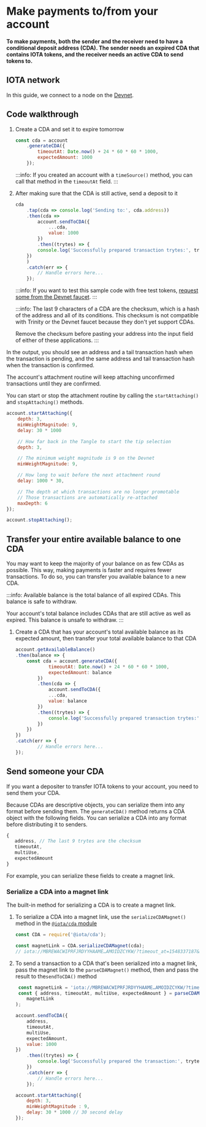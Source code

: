 # Make payments to/from your account

**To make payments, both the sender and the receiver need to have a conditional deposit address (CDA). The sender needs an expired CDA that contains IOTA tokens, and the receiver needs an active CDA to send tokens to.**

## IOTA network

In this guide, we connect to a node on the [Devnet](root://getting-started/0.1/network/iota-networks.md#devnet).

## Code walkthrough

1. Create a CDA and set it to expire tomorrow

    ```js
    const cda = account
        .generateCDA({
            timeoutAt: Date.now() + 24 * 60 * 60 * 1000,
            expectedAmount: 1000
        });
    ```

    :::info:
    If you created an account with a `timeSource()` method, you can call that method in the `timeoutAt` field.
    :::

2. After making sure that the CDA is still active, send a deposit to it

    ```js
    cda
        .tap(cda => console.log('Sending to:', cda.address))
        .then(cda =>
            account.sendToCDA({
                ...cda,
                value: 1000
            })
            .then((trytes) => {
            console.log('Successfully prepared transaction trytes:', trytes)
        })
        )
        .catch(err => {
            // Handle errors here...
        });
    ```

    :::info:
    If you want to test this sample code with free test tokens, [request some from the Devnet faucet](root://getting-started/0.1/tutorials/get-test-tokens.md).
    :::

    :::info:
    The last 9 characters of a CDA are the checksum, which is a hash of the address and all of its conditions. This checksum is not compatible with Trinity or the Devnet faucet because they don't yet support CDAs.
    
    Remove the checksum before pasting your address into the input field of either of these applications.
    :::

In the output, you should see an address and a tail transaction hash when the transaction is pending, and the same address and tail transaction hash when the transaction is confirmed.

The account's attachment routine will keep attaching unconfirmed transactions until they are confirmed.

You can start or stop the attachment routine by calling the `startAttaching()` and
`stopAttaching()` methods.

```js
account.startAttaching({
    depth: 3,
    minWeightMagnitude: 9,
    delay: 30 * 1000

    // How far back in the Tangle to start the tip selection
    depth: 3,

    // The minimum weight magnitude is 9 on the Devnet
    minWeightMagnitude: 9,

    // How long to wait before the next attachment round
    delay: 1000 * 30,

    // The depth at which transactions are no longer promotable
    // Those transactions are automatically re-attached
    maxDepth: 6
});

account.stopAttaching();
```

## Transfer your entire available balance to one CDA

You may want to keep the majority of your balance on as few CDAs as possible. This way, making payments is faster and requires fewer transactions. To do so, you can transfer you available balance to a new CDA.

:::info:
Available balance is the total balance of all expired CDAs. This balance is safe to withdraw.

Your account's total balance includes CDAs that are still active as well as expired. This balance is unsafe to withdraw.
:::

1. Create a CDA that has your account's total available balance as its expected amount, then transfer your total available balance to that CDA

    ```js
    account.getAvailableBalance()
    .then(balance => {
        const cda = account.generateCDA({
                timeoutAt: Date.now() + 24 * 60 * 60 * 1000,
                expectedAmount: balance
            })
            .then(cda => {
                account.sendToCDA({
                ...cda,
                value: balance
            })
            .then((trytes) => {
                console.log('Successfully prepared transaction trytes:', trytes)
            })
        })
    })
    .catch(err => {
            // Handle errors here...
    });
    ```

## Send someone your CDA

If you want a depositer to transfer IOTA tokens to your account, you need to send them your CDA.

Because CDAs are descriptive objects, you can serialize them into any format before sending them. The `generateCDA()` method returns a CDA object with the following fields. You can serialize a CDA into any format before distributing it to senders.

```js
{
   address, // The last 9 trytes are the checksum
   timeoutAt,
   multiUse,
   expectedAmount
}
```

For example, you can serialize these fields to create a magnet link.

### Serialize a CDA into a magnet link

The built-in method for serializing a CDA is to create a magnet link.

1. To serialize a CDA into a magnet link, use the `serializeCDAMagnet()` method in the [`@iota/cda` module](https://github.com/iotaledger/iota.js/tree/next/packages/cda)

    ```js
    const CDA = require('@iota/cda');
    
    const magnetLink = CDA.serializeCDAMagnet(cda);
    // iota://MBREWACWIPRFJRDYYHAAME…AMOIDZCYKW/?timeout_at=1548337187&multi_use=1
    ```

2. To send a transaction to a CDA that's been serialized into a magnet link, pass the magnet link to the `parseCDAMagnet()` method, then and pass the result to the`sendToCDA()` method

    ```js
     const magnetLink = 'iota://MBREWACWIPRFJRDYYHAAME…AMOIDZCYKW/?timeout_at=1548337187&multi_use=1&expected_amount=0';
     const { address, timeoutAt, multiUse, expectedAmount } = parseCDAMagnet(
        magnetLink
    );

    account.sendToCDA({
        address,
        timeoutAt,
        multiUse,
        expectedAmount,
        value: 1000
    })
        .then((trytes) => {
            console.log('Successfully prepared the transaction:', trytes)
        })
        .catch(err => {
            // Handle errors here...
        });

    account.startAttaching({
        depth: 3,
        minWeightMagnitude : 9,
        delay: 30 * 1000 // 30 second delay
    });
    ```
